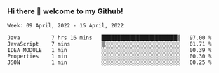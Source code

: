 ### Hi there 👋 welcome to my Github! 

<!--START_SECTION:waka-->
```text
Week: 09 April, 2022 - 15 April, 2022

Java          7 hrs 16 mins   ████████████████████████▒   97.00 % 
JavaScript    7 mins          ▒░░░░░░░░░░░░░░░░░░░░░░░░   01.71 % 
IDEA_MODULE   1 min           ░░░░░░░░░░░░░░░░░░░░░░░░░   00.39 % 
Properties    1 min           ░░░░░░░░░░░░░░░░░░░░░░░░░   00.30 % 
JSON          1 min           ░░░░░░░░░░░░░░░░░░░░░░░░░   00.25 % 
```
<!--END_SECTION:waka-->
